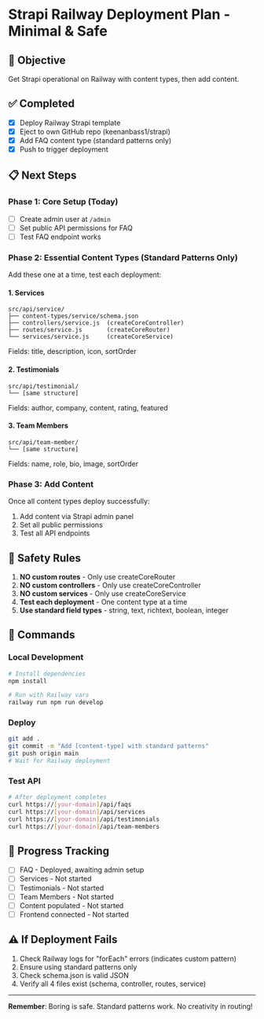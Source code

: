 # Strapi Railway Deployment Plan - Minimal & Safe

## 🎯 Objective
Get Strapi operational on Railway with content types, then add content.

## ✅ Completed
- [x] Deploy Railway Strapi template
- [x] Eject to own GitHub repo (keenanbass1/strapi)
- [x] Add FAQ content type (standard patterns only)
- [x] Push to trigger deployment

## 📋 Next Steps

### Phase 1: Core Setup (Today)
- [ ] Create admin user at `/admin`
- [ ] Set public API permissions for FAQ
- [ ] Test FAQ endpoint works

### Phase 2: Essential Content Types (Standard Patterns Only)
Add these one at a time, test each deployment:

#### 1. Services
```
src/api/service/
├── content-types/service/schema.json
├── controllers/service.js  (createCoreController)
├── routes/service.js       (createCoreRouter)
└── services/service.js     (createCoreService)
```
Fields: title, description, icon, sortOrder

#### 2. Testimonials  
```
src/api/testimonial/
└── [same structure]
```
Fields: author, company, content, rating, featured

#### 3. Team Members
```
src/api/team-member/
└── [same structure]
```
Fields: name, role, bio, image, sortOrder

### Phase 3: Add Content
Once all content types deploy successfully:
1. Add content via Strapi admin panel
2. Set all public permissions
3. Test all API endpoints

## 🚨 Safety Rules
1. **NO custom routes** - Only use createCoreRouter
2. **NO custom controllers** - Only use createCoreController  
3. **NO custom services** - Only use createCoreService
4. **Test each deployment** - One content type at a time
5. **Use standard field types** - string, text, richtext, boolean, integer

## 🔧 Commands

### Local Development
```bash
# Install dependencies
npm install

# Run with Railway vars
railway run npm run develop
```

### Deploy
```bash
git add .
git commit -m "Add [content-type] with standard patterns"
git push origin main
# Wait for Railway deployment
```

### Test API
```bash
# After deployment completes
curl https://[your-domain]/api/faqs
curl https://[your-domain]/api/services
curl https://[your-domain]/api/testimonials
curl https://[your-domain]/api/team-members
```

## 📝 Progress Tracking
- [ ] FAQ - Deployed, awaiting admin setup
- [ ] Services - Not started
- [ ] Testimonials - Not started  
- [ ] Team Members - Not started
- [ ] Content populated - Not started
- [ ] Frontend connected - Not started

## ⚠️ If Deployment Fails
1. Check Railway logs for "forEach" errors (indicates custom pattern)
2. Ensure using standard patterns only
3. Check schema.json is valid JSON
4. Verify all 4 files exist (schema, controller, routes, service)

---

**Remember**: Boring is safe. Standard patterns work. No creativity in routing!